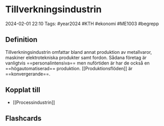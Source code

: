 # Tillverkningsindustrin

2024-02-01 22:10
Tags: #year2024 #KTH #ekonomi #ME1003 #begrepp

## Definition

Tillverkningsindustrin omfattar bland annat produktion av metallvaror, maskiner elektrotekniska produkter samt fordon. Sådana företag är vanligtvis ==personalintensiva== men nuförtiden är har de också en ==högautomatiserad== produktion. [[Produktionsflöden]] är ==konvergerande==.

## Kopplat till

- [[Processindustrin]]

## Flashcards
